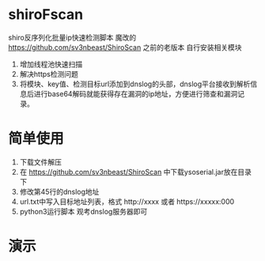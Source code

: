 # shiroFscan
shiro反序列化批量ip快速检测脚本
魔改的 https://github.com/sv3nbeast/ShiroScan 之前的老版本
自行安装相关模块
1. 增加线程池快速扫描
2. 解决https检测问题
3. 将模块、key值、检测目标url添加到dnslog的头部，dnslog平台接收到解析信息后进行base64解码就能获得存在漏洞的ip地址，方便进行筛查和漏洞记录。
# 简单使用
1. 下载文件解压
2. 在 https://github.com/sv3nbeast/ShiroScan 中下载ysoserial.jar放在目录下
3. 修改第45行的dnslog地址
4. url.txt中写入目标地址列表，格式 http://xxxx 或者 https://xxxxx:000
5. python3运行脚本 观考dnslog服务器即可
# 演示



